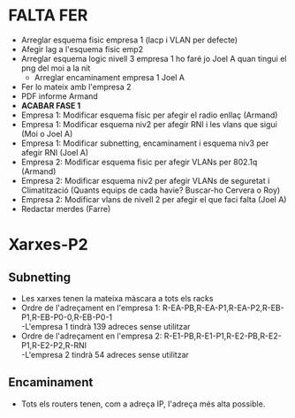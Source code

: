# FALTA FER
- Arreglar esquema fisic empresa 1 (lacp i VLAN per defecte)
- Afegir lag a l'esquema fisic emp2
- Arreglar esquema logic nivell 3 empresa 1 ho faré jo Joel A quan tingui el png del moi a la nit
  - Arreglar encaminament empresa 1 Joel A
- Fer lo mateix amb l'empresa 2
- PDF informe Armand
- **ACABAR FASE 1**
- Empresa 1: Modificar esquema físic per afegir el radio enllaç (Armand)
- Empresa 1: Modificar esquema niv2 per afegir RNI i les vlans que sigui (Moi o Joel A)
- Empresa 1: Modificar subnetting, encaminament i esquema niv3 per afegir RNI (Joel A)
- Empresa 2: Modificar esquema fisic per afegir VLANs per 802.1q (Armand)
- Empresa 2: Modificar esquema niv2 per afegir VLANs de seguretat i Climatització (Quants equips de cada havie? Buscar-ho Cervera o Roy)
- Empresa 2: Modificar vlans de nivell 2 per afegir el que faci falta (Joel A)
- Redactar merdes (Farre)

# Xarxes-P2
## Subnetting
- Les xarxes tenen la mateixa màscara a tots els racks  
- Ordre de l'adreçament en l'empresa 1: R-EA-PB,R-EA-P1,R-EA-P2,R-EB-P1,R-EB-P0-0,R-EB-P0-1  
  -L'empresa 1 tindrà 139 adreces sense utilitzar
- Ordre de l'adreçament en l'empresa 2: R-E1-PB,R-E1-P1,R-E2-PB,R-E2-P1,R-E2-P2,R-RNI  
  -L'empresa 2 tindrà 54 adreces sense utilitzar
## Encaminament
- Tots els routers tenen, com a adreça IP, l'adreça més alta possible.
